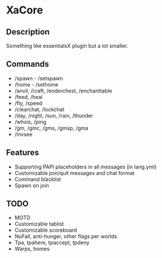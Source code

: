 # XaCore

## Description
Something like essentialsX plugin but a lot smaller.

## Commands
- /spawn - /setspawn
- /home - /sethome
- /anvil, /craft, /enderchest, /enchanttable
- /feed, /heal
- /fly, /speed
- /clearchat, /lockchat
- /day, /night, /sun, /rain, /thunder
- /whois, /ping
- /gm, /gmc, /gms, /gmsp, /gma
- /invsee

## Features
- Supporting PAPI placeholders in all messages (in lang.yml)
- Customizable join/quit messages and chat format
- Command blacklist
- Spawn on join

## TODO
- MOTD
- Customizable tablist
- Customizable scoreboard
- NoFall, anti-hunger, other flags per worlds
- Tpa, tpahere, tpaccept, tpdeny
- Warps, homes